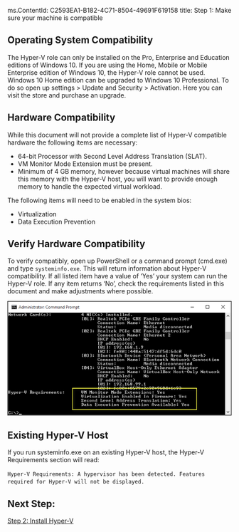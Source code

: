 ms.ContentId: C2593EA1-B182-4C71-8504-49691F619158
title: Step 1: Make sure your machine is compatible

## Operating System Compatibility

The Hyper-V role can only be installed on the Pro, Enterprise and Education editions of Windows 10. If you are using the Home, Mobile or Mobile Enterprise edition of Windows 10, the Hyper-V role cannot be used.
Windows 10 Home edition can be upgraded to Windows 10 Professional. To do so open up settings > Update and Security > Activation. Here you can visit the store and purchase an upgrade.

## Hardware Compatibility

While this document will not provide a complete list of Hyper-V compatible hardware the following items are necessary:
	
- 64-bit Processor with Second Level Address Translation (SLAT).
- VM Monitor Mode Extension must be present.
- Minimum of 4 GB memory, however because virtual machines will share this memory with the Hyper-V host, you will want to provide enough memory to handle the expected virtual workload.

The following items will need to be enabled in the system bios:
- Virtualization 
- Data Execution Prevention

## Verify Hardware Compatibility

To verify compatibly, open up PowerShell or a command prompt (cmd.exe) and type `systeminfo.exe`. This will return information about Hyper-V compatibility.
If all listed item have a value of ‘Yes’ your system can run the Hyper-V role. If any item returns ‘No’, check the requirements listed in this document and make adjustments where possible.

![](media/SystemInfo_upd.png)

## Existing Hyper-V Host

If you run systeminfo.exe on an existing Hyper-V host, the Hyper-V Requirements section will read:

```Hyper-V Requirements: A hypervisor has been detected. Features required for Hyper-V will not be displayed.```
 
## Next Step: 
[Step 2: Install Hyper-V](walkthrough_install.md)